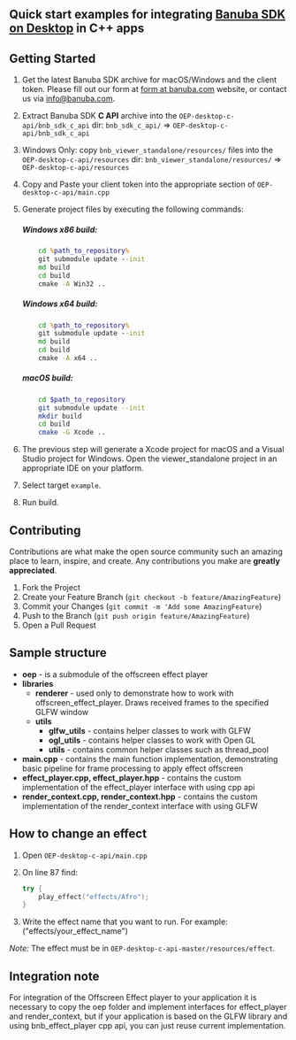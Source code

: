 ## Quick start examples for integrating [Banuba SDK on Desktop](https://docs.banuba.com/face-ar-sdk/core/effect_player/) in C++ apps

## Getting Started

1. Get the latest Banuba SDK archive for macOS/Windows and the client token. Please fill out our form at [form at banuba.com](https://www.banuba.com/face-filters-sdk) website, or contact us via [info@banuba.com](mailto:info@banuba.com).
2. Extract Banuba SDK **C API** archive into the `OEP-desktop-c-api/bnb_sdk_c_api` dir:
    `bnb_sdk_c_api/` => `OEP-desktop-c-api/bnb_sdk_c_api`
3. Windows Only: copy `bnb_viewer_standalone/resources/` files into the `OEP-desktop-c-api/resources` dir:
    `bnb_viewer_standalone/resources/` => `OEP-desktop-c-api/resources`
4. Copy and Paste your client token into the appropriate section of `OEP-desktop-c-api/main.cpp`
5. Generate project files by executing the following commands:

    ##### Windows x86 build:

    ```bat
        cd %path_to_repository%
        git submodule update --init
        md build
        cd build
        cmake -A Win32 ..
    ```

    ##### Windows x64 build:

    ```bat
        cd %path_to_repository%
        git submodule update --init
        md build
        cd build
        cmake -A x64 ..
    ```

    ##### macOS build:

    ```sh
        cd $path_to_repository
        git submodule update --init
        mkdir build
        cd build
        cmake -G Xcode ..
    ```

7. The previous step will generate a Xcode project for macOS and a Visual Studio project for Windows. Open the viewer_standalone project in an appropriate IDE on your platform.
8. Select target `example`.
9. Run build.

## Contributing

Contributions are what make the open source community such an amazing place to learn, inspire, and create. Any contributions you make are **greatly appreciated**.

1. Fork the Project
2. Create your Feature Branch (`git checkout -b feature/AmazingFeature`)
3. Commit your Changes (`git commit -m 'Add some AmazingFeature`)
4. Push to the Branch (`git push origin feature/AmazingFeature`)
5. Open a Pull Request

## Sample structure

- **oep** - is a submodule of the offscreen effect player
- **libraries**
  - **renderer** - used only to demonstrate how to work with offscreen_effect_player. Draws received frames to the specified GLFW window
  - **utils**
    - **glfw_utils** - contains helper classes to work with GLFW
    - **ogl_utils** - contains helper classes to work with Open GL
    - **utils** - contains common helper classes such as thread_pool
- **main.cpp** - contains the main function implementation, demonstrating basic pipeline for frame processing to apply effect offscreen
- **effect_player.cpp, effect_player.hpp** - contains the custom implementation of the effect_player interface with using cpp api
- **render_context.cpp, render_context.hpp** - contains the custom implementation of the render_context interface with using GLFW

## How to change an effect

1. Open `OEP-desktop-c-api/main.cpp`
2. On line 87 find:

   ```c++
   try {
       play_effect("effects/Afro");
   }
   ```

3. Write the effect name that you want to run. For example: ("effects/your_effect_name")

*Note:* The effect must be in `OEP-desktop-c-api-master/resources/effect`.

## Integration note

For integration of the Offscreen Effect player to your application it is necessary to copy the oep folder and implement interfaces for effect_player and render_context, but if your application is based on the GLFW library and using bnb_effect_player cpp api, you can just reuse current implementation.
